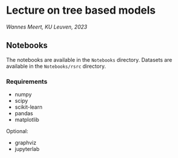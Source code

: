 # Lecture on tree based models
*Wannes Meert, KU Leuven, 2023*


## Notebooks

The notebooks are available in the `Notebooks` directory. Datasets are
available in the `Notebooks/rsrc` directory.

### Requirements

- numpy
- scipy
- scikit-learn
- pandas
- matplotlib

Optional:

- graphviz
- jupyterlab

